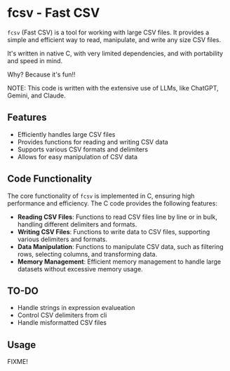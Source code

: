 # fcsv - Fast CSV

`fcsv` (Fast CSV) is a tool for working with large CSV files. It provides a simple and efficient 
way to read, manipulate, and write any size CSV files.

It's written in native C, with very limited dependencies, and with portability and speed in mind.

Why? Because it's fun!!

NOTE: This code is written with the extensive use of LLMs, like ChatGPT, Gemini, and Claude.

## Features

- Efficiently handles large CSV files
- Provides functions for reading and writing CSV data
- Supports various CSV formats and delimiters
- Allows for easy manipulation of CSV data

## Code Functionality

The core functionality of `fcsv` is implemented in C, ensuring high performance and efficiency. The C code provides the following features:

- **Reading CSV Files**: Functions to read CSV files line by line or in bulk, handling different delimiters and formats.
- **Writing CSV Files**: Functions to write data to CSV files, supporting various delimiters and formats.
- **Data Manipulation**: Functions to manipulate CSV data, such as filtering rows, selecting columns, and transforming data.
- **Memory Management**: Efficient memory management to handle large datasets without excessive memory usage.

## TO-DO

- Handle strings in expression evalueation
- Control CSV delimiters from cli
- Handle misformatted CSV files


## Usage

FIXME!
